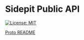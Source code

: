 # Sidepit Public API

[![License: MIT](https://img.shields.io/badge/License-MIT-yellow.svg)](https://opensource.org/licenses/MIT)

[Proto README](Public-API-Data/README.md)